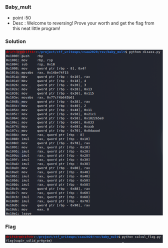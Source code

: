 ### Baby_mult
  * point :50
  * Desc : Welcome to reversing! Prove your worth and get the flag from this neat little program!
### Solution
![Flag](img/assembly_code.png)
### Flag
![Flag](img/getFlag.png)
